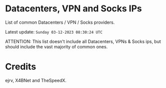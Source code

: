 # Datacenters, VPN and Socks IPs
 
List of common Datacenters / VPN / Socks providers. 

Latest update: `Sunday 03-12-2023 08:30:24 UTC` 

ATTENTION: This list doesn't include all Datacenters, VPNs & Socks ips, 
but should include the vast majority of common ones.

# Credits
ejrv, X4BNet and TheSpeedX.

